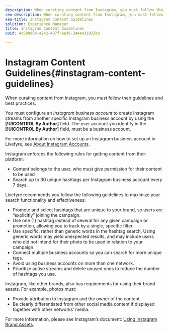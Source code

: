 ```yaml
---
description: When curating content from Instagram, you must follow their guidelines and best practices.
seo-description: When curating content from Instagram, you must follow their guidelines and best practices.
seo-title: Instagram Content Guidelines
solution: Experience Manager
title: Instagram Content Guidelines
uuid: 4c5ba96b-a242-407f-aa36-3a4e431832b8

---
```


# Instagram Content Guidelines{#instagram-content-guidelines}

When curating content from Instagram, you must follow their guidelines and best practices.

You must configure an *Instagram business account* to create Instagram streams from another specific Instagram business account by using the **[!UICONTROL By Author]** field. The user account you identify in the **[!UICONTROL By Author]** field, must be a business account.

For more information on how to set up an Instagram business account in Livefyre, see [About Instagram Accounts](../c-users-creating-accounts-with-studio-access/t-configure-social-accout-instagram/c-about-instagram-accounts.md#c_about_instagram_accounts).

Instagram enforces the following rules for getting content from their platform:

* Content belongs to the user, who must give permission for their content to be used
* Search up to 30 unique hashtags per Instagram business account every 7 days.

Livefyre recommends you follow the following guidelines to maximize your search functionality and effectiveness:

* Promote and select hashtags that are unique to your brand, so users are “explicitly” joining the campaign.
* Use one (1) hashtag instead of several for any given campaign or promotion, allowing you to track by a single, specific filter.
* Use specific, rather than generic words in the hashtag search. Using generic words may yield unexpected results, and may include users who did not intend for their photo to be used in relation to your campaign.
* Connect multiple business accounts so you can search for more unique tags.
* Avoid using business accounts on more than one network.
* Prioritize active streams and delete unused ones to reduce the number of hashtags you use.

Instagram, like other brands, also has requirements for using their brand assets. For example, photos must:

* Provide attribution to Instagram and the owner of the content.
* Be clearly differentiated from other social media content if displayed together with other networks’ media.

For more information, please see Instagram’s document: [Using Instagram Brand Assets](https://help.instagram.com/304689166306603).
